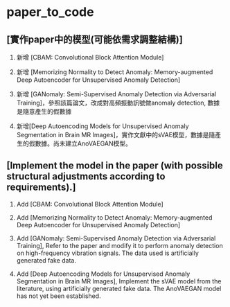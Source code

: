# paper_to_code

## [實作paper中的模型(可能依需求調整結構)]

1. 新增 [CBAM: Convolutional Block Attention Module]

2. 新增 [Memorizing Normality to Detect Anomaly: Memory-augmented Deep Autoencoder for Unsupervised Anomaly Detection]

3. 新增 [GANomaly: Semi-Supervised Anomaly Detection via Adversarial Training]，參照該篇論文，改成對高頻振動訊號做anomaly detection, 數據是隨意產生的假數據

4. 新增[Deep Autoencoding Models for Unsupervised Anomaly Segmentation in Brain MR Images]，實作文獻中的sVAE模型，數據是隨產生的假數據。尚未建立AnoVAEGAN模型。

## [Implement the model in the paper (with possible structural adjustments according to requirements).]

1. Add [CBAM: Convolutional Block Attention Module]

2. Add [Memorizing Normality to Detect Anomaly: Memory-augmented Deep Autoencoder for Unsupervised Anomaly Detection]

3. Add [GANomaly: Semi-Supervised Anomaly Detection via Adversarial Training], Refer to the paper and modify it to perform anomaly detection on high-frequency vibration signals. The data used is artificially generated fake data.

4. Add [Deep Autoencoding Models for Unsupervised Anomaly Segmentation in Brain MR Images], Implement the sVAE model from the literature, using artificially generated fake data. The AnoVAEGAN model has not yet been established.